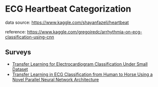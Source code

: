 # ECG Heartbeat Categorization

data source: https://www.kaggle.com/shayanfazeli/heartbeat

reference: https://www.kaggle.com/gregoiredc/arrhythmia-on-ecg-classification-using-cnn

## Surveys

- [Transfer Learning for Electrocardiogram Classification Under Small Dataset](https://link.springer.com/chapter/10.1007/978-3-030-33327-0_6)
- [Transfer Learning in ECG Classification from Human to Horse Using a Novel Parallel Neural Network Architecture](https://www.nature.com/articles/s41598-019-57025-2.pdf)